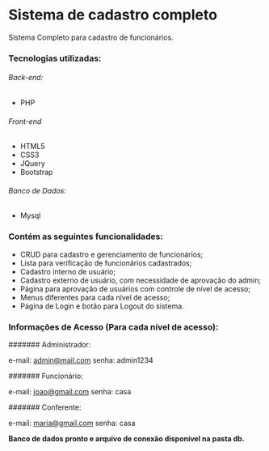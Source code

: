 # Sistema de cadastro completo

Sistema Completo para cadastro de funcionários.

### Tecnologias utilizadas:

###### Back-end:
- PHP

###### Front-end
- HTML5
- CSS3
- JQuery
- Bootstrap

###### Banco de Dados:
- Mysql

### Contém as seguintes funcionalidades:

* CRUD para cadastro e gerenciamento de funcionários;
* Lista para verificação de funcionários cadastrados;
* Cadastro interno de usuário;
* Cadastro externo de usuário, com necessidade de aprovação do admin;
* Página para aprovação de usuários com controle de nível de acesso;
* Menus diferentes para cada nível de acesso;
* Página de Login e botão para Logout do sistema.

### Informações de Acesso (Para cada nível de acesso):

####### Administrador:

e-mail: admin@mail.com
senha: admin1234


####### Funcionário:

e-mail: joao@gmail.com
senha: casa


####### Conferente: 

e-mail: maria@gmail.com
senha: casa


**Banco de dados pronto e arquivo de conexão disponível na pasta db.**
